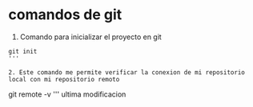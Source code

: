 # comandos de git

1. Comando para inicializar el proyecto en git

```
git init
'''

2. Este comando me permite verificar la conexion de mi repositorio local con mi repositorio remoto

```
git remote -v
'''
ultima modificacion 